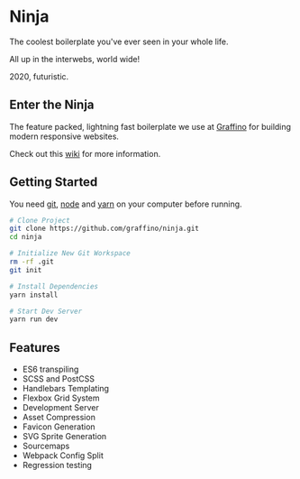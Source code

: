 # Ninja

The coolest boilerplate you've ever seen in your whole life.

All up in the interwebs, world wide!

2020, futuristic.

## Enter the Ninja

The feature packed, lightning fast boilerplate we use at [Graffino](https://graffino.com/) for building modern responsive websites.

Check out this [wiki](https://github.com/Graffino/Ninja/wiki) for more information.

## Getting Started

You need [git](https://git-scm.com/), [node](https://nodejs.org/) and [yarn](https://yarnpkg.com) on your computer before running.

```Bash
# Clone Project
git clone https://github.com/graffino/ninja.git
cd ninja

# Initialize New Git Workspace
rm -rf .git
git init

# Install Dependencies
yarn install

# Start Dev Server
yarn run dev
```

## Features

- ES6 transpiling
- SCSS and PostCSS
- Handlebars Templating
- Flexbox Grid System
- Development Server
- Asset Compression
- Favicon Generation
- SVG Sprite Generation
- Sourcemaps
- Webpack Config Split
- Regression testing
